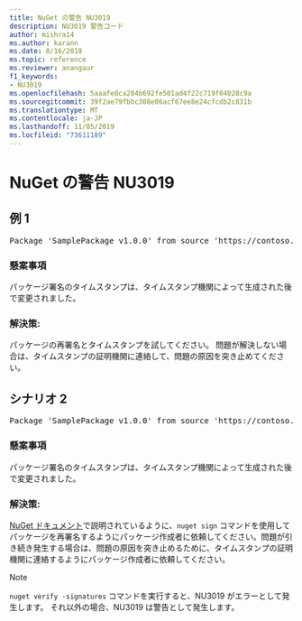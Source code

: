 ```yaml
---
title: NuGet の警告 NU3019
description: NU3019 警告コード
author: mishra14
ms.author: karann
ms.date: 8/16/2018
ms.topic: reference
ms.reviewer: anangaur
f1_keywords:
- NU3019
ms.openlocfilehash: 5aaafe8ca284b692fe501ad4f22c719f04028c9a
ms.sourcegitcommit: 39f2ae79fbbc308e06acf67ee8e24cfcdb2c831b
ms.translationtype: MT
ms.contentlocale: ja-JP
ms.lasthandoff: 11/05/2019
ms.locfileid: "73611189"
---
```

# <a name="nuget-warning-nu3019"></a>NuGet の警告 NU3019

## <a name="scenario-1"></a>例 1

<pre>Package 'SamplePackage v1.0.0' from source 'https://contoso.com/index.json': The timestamp integrity check failed.</pre>

### <a name="issue"></a>懸案事項

パッケージ署名のタイムスタンプは、タイムスタンプ機関によって生成された後で変更されました。


### <a name="solution"></a>解決策:

パッケージの再署名とタイムスタンプを試してください。 問題が解決しない場合は、タイムスタンプの証明機関に連絡して、問題の原因を突き止めてください。



## <a name="scenario-2"></a>シナリオ 2

<pre>Package 'SamplePackage v1.0.0' from source 'https://contoso.com/index.json': The primary signature's timestamp integrity check failed.</pre>

### <a name="issue"></a>懸案事項

パッケージ署名のタイムスタンプは、タイムスタンプ機関によって生成された後で変更されました。


### <a name="solution"></a>解決策:

[NuGet ドキュメント](https://docs.microsoft.com/nuget/create-packages/sign-a-package)で説明されているように、`nuget sign` コマンドを使用してパッケージを再署名するようにパッケージ作成者に依頼してください。問題が引き続き発生する場合は、問題の原因を突き止めるために、タイムスタンプの証明機関に連絡するようにパッケージ作成者に依頼してください。


> [!Note]
> `nuget verify -signatures` コマンドを実行すると、NU3019 がエラーとして発生します。 それ以外の場合、NU3019 は警告として発生します。

